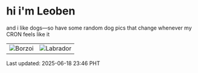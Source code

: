 # hi i'm Leoben

and i like dogs—so have some random dog pics that change whenever my CRON feels like it

|  |  |
|--------|----------|
| ![Borzoi](https://random-dog-vercel.vercel.app/api/random-borzoi?v=1750261585) | ![Labrador](https://random-dog-vercel.vercel.app/api/random-labrador?v=1750261585) |

Last updated: 2025-06-18 23:46 PHT
